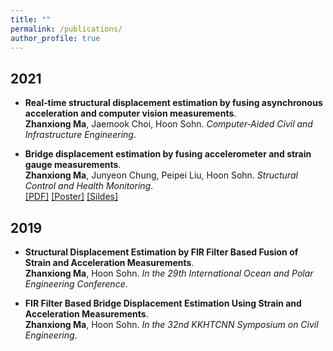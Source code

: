 ```yaml
---
title: ""
permalink: /publications/
author_profile: true
---
```

## 2021
* <b>Real‐time structural displacement estimation by fusing asynchronous acceleration and computer vision measurements</b>. <br>
<b>Zhanxiong Ma</b>, Jaemook Choi, Hoon Sohn. <i>Computer‐Aided Civil and Infrastructure Engineering</i>.<br>

* <b>Bridge displacement estimation by fusing accelerometer and strain gauge measurements</b>. <br>
<b>Zhanxiong Ma</b>, Junyeon Chung, Peipei Liu, Hoon Sohn. <i>Structural Control and Health Monitoring</i>.<br>
[[PDF]](https://lijian.ac.cn/files/2017_IJCAI_KS/2017_kernel_selection.pdf)
[[Poster]](https://lijian.ac.cn/files/2017_IJCAI_KS/ijicai-poster-0816.pdf)
[[Sildes]](https://lijian.ac.cn/files/2017_IJCAI_KS/IJCAI_presentation.pptx)

## 2019
* <b>Structural Displacement Estimation by FIR Filter Based Fusion of Strain and Acceleration Measurements</b>. <br>
<b>Zhanxiong Ma</b>, Hoon Sohn. <i>In the 29th International Ocean and Polar Engineering Conference</i>.<br>

* <b>FIR Filter Based Bridge Displacement Estimation Using Strain and Acceleration Measurements</b>. <br>
<b>Zhanxiong Ma</b>, Hoon Sohn. <i>In the 32nd KKHTCNN Symposium on Civil Engineering</i>.<br>

